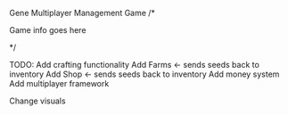 Gene Multiplayer Management Game
/*

Game info goes here

*/



TODO:
Add crafting functionality
Add Farms <- sends seeds back to inventory
Add Shop <- sends seeds back to inventory
Add money system
Add multiplayer framework

Change visuals